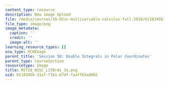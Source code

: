 ```yaml
---
content_type: resource
description: New image Upload
file: /media/courses/18-02sc-multivariable-calculus-fall-2010/6118345631aff1b1674ffaaff83ad002_MIT18_02SC_L17Brds_3a.png
file_type: image/png
image_metadata:
  caption: ''
  credit: ''
  image-alt: ''
learning_resource_types: []
ocw_type: OCWImage
parent_title: 'Session 50: Double Integrals in Polar Coordinates'
parent_type: CourseSection
resourcetype: Image
title: MIT18_02SC_L17Brds_3a.png
uid: 61183456-31af-f1b1-674f-faaff83ad002
---
```

